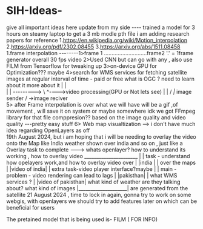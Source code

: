 # SIH-Ideas-
give all important ideas here
update from my side ---- 
trained a model for 3 hours on steamy laptop to get a 3 mb modle pth file 
i am adding research papers for reference 
1.https://en.wikipedia.org/wiki/Motion_interpolation
2.https://arxiv.org/pdf/2302.08455
3.https://arxiv.org/abs/1511.08458
1.frame interpolation --------1>frame 1 ............................frame2   '.' = 1frame generator overall 30 fps video
                              2>Used CNN but can go with any , also use FILM from Tensorflow for tweaking up 
                              3>on-device GPU for Optimization??? maybe
                              4>search for WMS services for fetching satellite images at regular interval of time - paid or free
                              what is OGC ? need to learn about it more about it
                              |   |            \
                              |   | --------->  \       ^---->video processing(GPU or Not lets see) 
                              |   |             /      _|_
                              image sender     / ->image reciver  
                              5> after Frame interpolation is over what we will have will be a gif ,of movement , 
                                 will save it on system or maybe somewhere idk we got FFmpeg library for that
                                 file comppresion?? based on the image quality and video quality ---pretty easy stuff 
                              6> Web map visualtization --> i don't have much idea regarding OpenLayers as off                   
                                 19th August 2024, but i am hoping that i will be needing to overlay the video onto the Map 
                                 like India weather shown over india and so on , just like a Overlay
                                 task to complete ---> whats openlayer? how to understand its working , how to overlay
                                 video
                                 ______________________
                                 |                    |     task - understand how opelayers work,and how to overlay video over 
                                 | |india  |          |           over the maps
                                 | |video of india|   |     extra task-video player interface?maybe
                                 |                    |     main - problem - video rendering can lead to lags 
                                 | |pakisthan|        |            what WMS services ? 
                                 | |video of pakisthan|     what kind of weather are they talking about? what kind of images 
                                 |____________________|     are generated from the satellite
21 August 2024 , time to lock in again, gonna try to work on some webgis, with openlayers
we should try to add features later on which can be beneficial for users 


The pretained model that is being used is- FILM ( FOR INFO)
                              
                              

